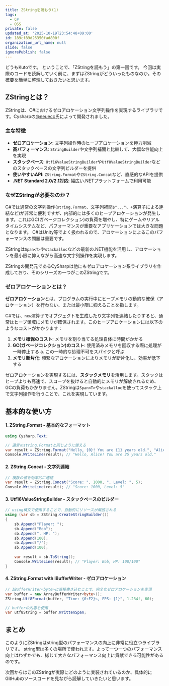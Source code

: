 ```yaml
---
title: ZStringを読もう(1)
tags:
  - C#
  - OSS
private: false
updated_at: '2025-10-19T23:54:48+09:00'
id: 189cf89d26350fad800f
organization_url_name: null
slide: false
ignorePublish: false
---
```

どうもKutoです。
ということで、「ZStringを読もう」の第一回です。
今回は実際のコードを読解していく前に、まずはZStringがどういったものなのか。その概要を簡単に整理しておきたいと思います。

## ZStringとは？

ZStringは、C#におけるゼロアロケーション文字列操作を実現するライブラリです。Cysharpの[@neuecc](https://github.com/neuecc)氏によって開発されました。

### 主な特徴

- **ゼロアロケーション**: 文字列操作時のヒープアロケーションを極力削減
- **高パフォーマンス**: `StringBuilder`や文字列補間と比較して、大幅な性能向上を実現
- **スタックベース**: `Utf16ValueStringBuilder`や`Utf8ValueStringBuilder`などのスタックベースの文字列ビルダーを提供
- **使いやすいAPI**: `ZString.Format`や`ZString.Concat`など、直感的なAPIを提供
- **.NET Standard 2.0/2.1対応**: 幅広い.NETプラットフォームで利用可能

### なぜZStringが必要なのか？

C#では通常の文字列操作(`string.Format`、文字列補間`$"..."`、`+`演算子による連結など)が非常に便利ですが、内部的には多くのヒープアロケーションが発生します。これはGC(ガベージコレクション)の負荷を増やし、特にゲームやリアルタイムシステムなど、パフォーマンスが重要なアプリケーションでは大きな問題となります。
C#はUnity等でよく扱われるので、アロケーションによるこのパフォーマンスの問題は重要です。

ZStringは`Span<T>`や`stackalloc`などの最新の.NET機能を活用し、アロケーションを最小限に抑えながら高速な文字列操作を実現します。

ZStringの開発元であるCySharpは他にもゼロアロケーション系ライブラリを作成しており、そのシリーズの一つがこのZStringです。

### ゼロアロケーションとは？

**ゼロアロケーション**とは、プログラムの実行中にヒープメモリの動的な確保（アロケーション）を行わない、または最小限に抑えることを指します。

C#では、`new`演算子でオブジェクトを生成したり文字列を連結したりすると、通常はヒープ領域にメモリが確保されます。このヒープアロケーションには以下のようなコストがかかります：

1. **メモリ確保のコスト**: メモリを割り当てる処理自体に時間がかかる
2. **GC(ガベージコレクション)のコスト**: 使用済みメモリを回収する際に処理が一時停止する 
  a. この一時的な処理不可をスパイクと呼ぶ
3. **メモリ断片化**: 頻繁なアロケーションによりメモリが断片化し、効率が低下する

ゼロアロケーションを実現するには、**スタックメモリ**を活用します。スタックはヒープよりも高速で、スコープを抜けると自動的にメモリが解放されるため、GCの負荷もかかりません。ZStringは`Span<T>`や`stackalloc`を使ってスタック上で文字列操作を行うことで、これを実現しています。

## 基本的な使い方

#### 1. ZString.Format - 基本的なフォーマット

```csharp
using Cysharp.Text;

// 通常のstring.Formatと同じように使える
var result = ZString.Format("Hello, {0}! You are {1} years old.", "Alice", 25);
Console.WriteLine(result); // "Hello, Alice! You are 25 years old."
```

#### 2. ZString.Concat - 文字列連結

```csharp
// 複数の値を効率的に連結
var result = ZString.Concat("Score: ", 1000, ", Level: ", 5);
Console.WriteLine(result); // "Score: 1000, Level: 5"
```

#### 3. Utf16ValueStringBuilder - スタックベースのビルダー

```csharp
// using構文で使用することで、自動的にリソースが解放される
using (var sb = ZString.CreateStringBuilder())
{
    sb.Append("Player: ");
    sb.Append("Bob");
    sb.Append(", HP: ");
    sb.Append(100);
    sb.Append("/");
    sb.Append(100);
    
    var result = sb.ToString();
    Console.WriteLine(result); // "Player: Bob, HP: 100/100"
}
```

#### 4. ZString.Format with IBufferWriter - ゼロアロケーション

```csharp
// IBufferWriter<byte>に直接書き込むことで、完全なゼロアロケーションを実現
var buffer = new ArrayBufferWriter<byte>();
ZString.Utf8Format(buffer, "Time: {0:F2}s, FPS: {1}", 1.234f, 60);

// bufferの内容を使用
var utf8String = buffer.WrittenSpan;
```

## まとめ

このようにZStringはstring型のパフォーマンスの向上に非常に役立つライブラリです。
string型は多くの場所で使われます。よって一つ一つのパフォーマンス向上はわずかでも、総じて大きなパフォーマンス向上に貢献できる可能性があるのです。

次回からはこのZStringが実際にどのように実装されているのか、具体的にGitHubのソースコードを見ながら読解していきたいと思います。
